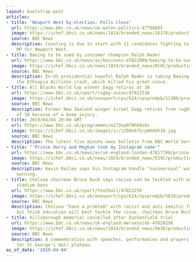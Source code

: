 ```yaml
---
layout: bootstrap-post
articles:
- title: 'Newport West by-election: Polls close'
  url: https://www.bbc.co.uk/news/uk-wales-politics-47786885
  image: https://ichef.bbci.co.uk/news/1024/branded_news/16176/production/_106268409_mediaitem106268407.jpg
  source: BBC News
  description: Counting is due to start with 11 candidates fighting to be the new
    MP for Newport West.
- title: Boeing to be sued by consumer champion Ralph Nader
  url: https://www.bbc.co.uk/news/av/business-47822008/boeing-to-be-sued-by-consumer-champion-ralph-nader
  image: https://ichef.bbci.co.uk/news/1024/branded_news/0C6C/production/_106308130_p075kl6b.jpg
  source: BBC News
  description: Ex-US presidential hopeful Ralph Nader is taking Boeing to court over
    the Ethiopia Airlines crash, which killed his great-niece.
- title: All Blacks World Cup winner Dagg retires at 30
  url: https://www.bbc.co.uk/sport/rugby-union/47821516
  image: https://ichef.bbci.co.uk/onesport/cps/624/cpsprodpb/123B8/production/_106308647_dagg.jpg
  source: BBC News
  description: Former New Zealand winger Israel Dagg retires from rugby at the age
    of 30 because of a knee injury.
- title: 2019/04/04 20:00 GMT
  url: https://www.bbc.co.uk/programmes/w172wy079h09z8v
  image: https://ichef.bbci.co.uk/images/ic/1200x675/p060dh18.jpg
  source: BBC News
  description: The latest five minute news bulletin from BBC World Service.
- title: "'Prince Harry and Meghan took my Instagram name'"
  url: https://www.bbc.co.uk/news/av/uk-england-london-47817708/prince-harry-and-meghan-took-my-instagram-name
  image: https://ichef.bbci.co.uk/news/1024/branded_news/E59C/production/_106308785_p075kkks.jpg
  source: BBC News
  description: Kevin Keiley says his Instagram handle "sussexroyal" was taken without
    warning.
- title: Chelsea chairman Bruce Buck says racism can be tackled with education not
    stadium bans
  url: https://www.bbc.co.uk/sport/football/47821258
  image: https://ichef.bbci.co.uk/onesport/cps/624/cpsprodpb/5816/production/_106305522_gettyimages-1125754407.jpg
  source: BBC News
  description: Chelsea "have a problem" with racist and anti-Semitic fan behaviour
    but think education will best tackle the issue, chairman Bruce Buck says.
- title: Hillsborough memorial cancelled after Duckenfield trial
  url: https://www.bbc.co.uk/news/uk-england-merseyside-47820296
  image: https://ichef.bbci.co.uk/news/1024/branded_news/9A38/production/_106308493_liverpoolcitycouncil.jpg
  source: BBC News
  description: A commemoration with speeches, performances and prayers was planned
    for St George's Hall plateau.
as_of_date: '2019-04-04'
---
```


